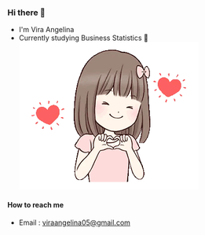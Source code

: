 ### Hi there 👋
- I'm Vira Angelina  
- Currently studying Business Statistics 🔭  
![](https://github.com/viraangelina/viraangelina/blob/main/girl.gif)  

#### How to reach me  
- Email : viraangelina05@gmail.com



<!--
**viraangelina/viraangelina** is a ✨ _special_ ✨ repository because its `README.md` (this file) appears on your GitHub profile.

Here are some ideas to get you started:

- 🔭 I’m currently working on ...
- 🌱 I’m currently learning ...
- 👯 I’m looking to collaborate on ...
- 🤔 I’m looking for help with ...
- 💬 Ask me about ...
- 📫 How to reach me: ...
- 😄 Pronouns: ...
- ⚡ Fun fact: ...
-->
